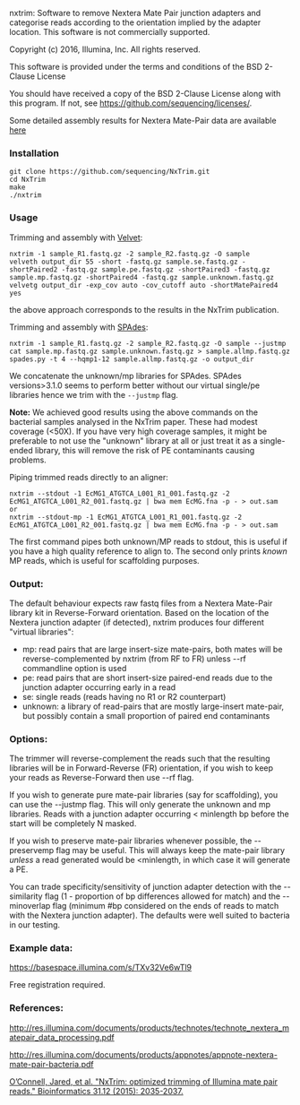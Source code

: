 nxtrim: Software to remove Nextera Mate Pair junction adapters and categorise reads according to the orientation implied by the adapter location.  This software is not commercially supported.

Copyright (c) 2016, Illumina, Inc. All rights reserved.

This software is provided under the terms and conditions of the BSD 2-Clause License

You should have received a copy of the BSD 2-Clause License along with this program. If not, see https://github.com/sequencing/licenses/.

Some detailed assembly results for Nextera Mate-Pair data are available [here](https://github.com/sequencing/NxTrim/wiki/Bacterial-assemblies-using-Nextera-Mate-pairs)


### Installation

```
git clone https://github.com/sequencing/NxTrim.git
cd NxTrim
make
./nxtrim
```

### Usage

Trimming and assembly with [Velvet](https://www.ebi.ac.uk/~zerbino/velvet/):

```
nxtrim -1 sample_R1.fastq.gz -2 sample_R2.fastq.gz -O sample 
velveth output_dir 55 -short -fastq.gz sample.se.fastq.gz -shortPaired2 -fastq.gz sample.pe.fastq.gz -shortPaired3 -fastq.gz sample.mp.fastq.gz -shortPaired4 -fastq.gz sample.unknown.fastq.gz
velvetg output_dir -exp_cov auto -cov_cutoff auto -shortMatePaired4 yes
```
the above approach corresponds to the results in the NxTrim publication.

Trimming and assembly with [SPAdes](http://bioinf.spbau.ru/spades):

```
nxtrim -1 sample_R1.fastq.gz -2 sample_R2.fastq.gz -O sample --justmp
cat sample.mp.fastq.gz sample.unknown.fastq.gz > sample.allmp.fastq.gz
spades.py -t 4 --hqmp1-12 sample.allmp.fastq.gz -o output_dir
```
We concatenate the unknown/mp libraries for SPAdes.  SPAdes versions>3.1.0 seems to perform better without our virtual single/pe libraries hence we trim with the `--justmp` flag. 

**Note:** We achieved good results using the above commands on the bacterial samples analysed in the NxTrim paper.  These had modest coverage (<50X).  If you have very high coverage samples, it might be preferable to not use the "unknown" library at all or just treat it as a single-ended library, this will remove the risk of PE contaminants causing problems.

Piping trimmed reads directly to an aligner:

```
nxtrim --stdout -1 EcMG1_ATGTCA_L001_R1_001.fastq.gz -2 EcMG1_ATGTCA_L001_R2_001.fastq.gz | bwa mem EcMG.fna -p - > out.sam
or
nxtrim --stdout-mp -1 EcMG1_ATGTCA_L001_R1_001.fastq.gz -2 EcMG1_ATGTCA_L001_R2_001.fastq.gz | bwa mem EcMG.fna -p - > out.sam
```
The first command pipes both unknown/MP reads to stdout, this is useful if you have a high quality reference to align to. The second only prints *known* MP reads, which is useful for scaffolding purposes.

### Output:

The default behaviour expects raw fastq files from a Nextera Mate-Pair library kit in Reverse-Forward orientation.  Based on the location of the Nextera junction adapter  (if detected), nxtrim produces four different "virtual libraries":

* mp: read pairs that are large insert-size mate-pairs, both mates will be reverse-complemented by nxtrim (from RF to FR) unless --rf commandline option is used
* pe: read pairs that are short insert-size paired-end reads due to the junction adapter occurring early in a read
* se: single reads (reads having no R1 or R2 counterpart)
* unknown: a library of read-pairs that are mostly large-insert mate-pair, but possibly contain a small proportion of paired end contaminants

### Options:

The trimmer will reverse-complement the reads such that the resulting libraries will be in Forward-Reverse (FR) orientation, if you wish to keep your reads as Reverse-Forward then use --rf flag.

If you wish to generate pure mate-pair libraries (say for scaffolding), you can use the --justmp flag.  This will only generate the unknown and mp libraries.  Reads with a junction adapter occurring < minlength bp before the start will be completely N masked.

If you wish to preserve mate-pair libraries whenever possible, the --preservemp flag may be useful.  This will always keep the mate-pair library *unless* a read generated would be <minlength, in which case it will generate a PE.

You can trade specificity/sensitivity of junction adapter detection with the --similarity flag (1 - proportion of bp differences allowed for match) and the --minoverlap flag (minimum #bp considered on the ends of reads to match with the Nextera junction adapter).  The defaults were well suited to bacteria in our testing.


### Example data:

https://basespace.illumina.com/s/TXv32Ve6wTl9

Free registration required.

### References:

http://res.illumina.com/documents/products/technotes/technote_nextera_matepair_data_processing.pdf

http://res.illumina.com/documents/products/appnotes/appnote-nextera-mate-pair-bacteria.pdf

[O’Connell, Jared, et al. "NxTrim: optimized trimming of Illumina mate pair reads." Bioinformatics 31.12 (2015): 2035-2037.](http://bioinformatics.oxfordjournals.org/content/31/12/2035.abstract)
